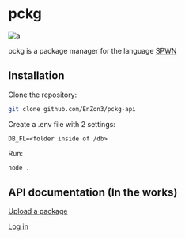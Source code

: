 # pckg

![a](https://img.shields.io/tokei/lines/github/enzon3/pckg)

pckg is a package manager for the language [SPWN](https://github.com/Spu7Nix/SPWN-language)


## Installation

Clone the repository:
```bash
git clone github.com/EnZon3/pckg-api
```

Create a .env file with 2 settings:
```
DB_FL=<folder inside of /db>
```

Run:
```bash 
node .
```

## API documentation (In the works)

 [Upload a package](docs/upload.md)
 
 [Log in](docs/login.md)